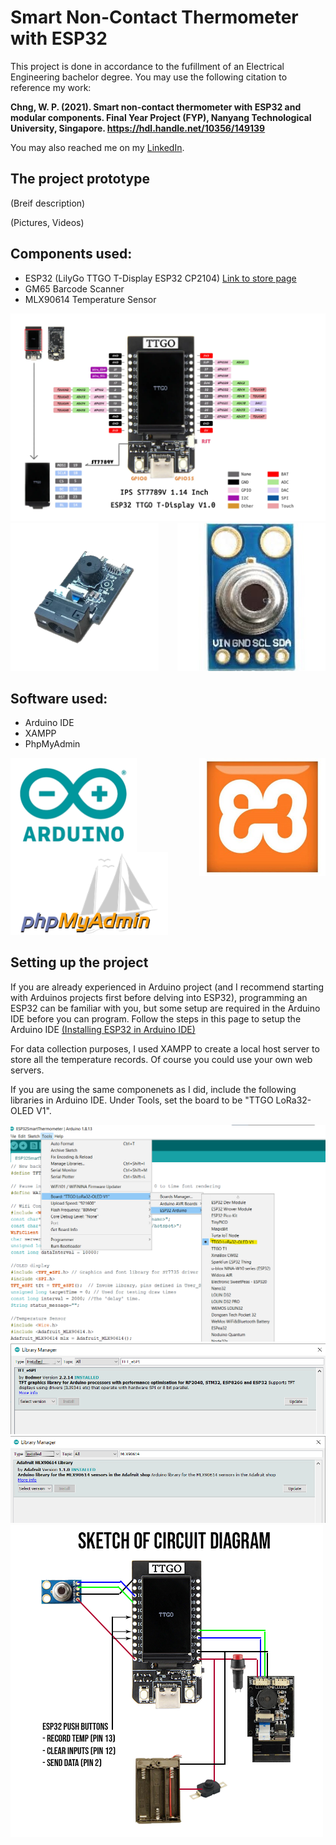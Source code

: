 # Smart Non-Contact Thermometer with ESP32

This project is done in accordance to the fufillment of an Electrical Engineering bachelor degree. You may use the following citation to reference my work:

**Chng,  W. P. (2021). Smart non-contact thermometer with ESP32 and modular components. Final Year Project (FYP), Nanyang Technological University, Singapore. https://hdl.handle.net/10356/149139**

You may also reached me on my [LinkedIn](https://www.linkedin.com/in/wee-ping-chng-34841320b/).

## The project prototype

(Breif description)

(Pictures, Videos)

## Components used:
* ESP32 (LilyGo TTGO T-Display ESP32 CP2104) [Link to store page](https://sea.banggood.com/TTGO-T-Display-ESP32-CP2104-WiFi-bluetooth-Module-1_14-Inch-LCD-Development-Board-LILYGO-for-Arduino-products-that-work-with-official-Arduino-boards-p-1522925.html?rmmds=myorder&cur_warehouse=GWTR)
* GM65 Barcode Scanner
* MLX90614 Temperature Sensor

![LilyGo TTGO Pin Diagram](Component%20Information/LilyGo%20TTGO%20T-Display%20ESP32/LilyGo%20TTGO%20Pin%20Diagram.png)
<img src="Component%20Information/MG65%20Barcode%20Scanner/pic03.png" width=47%/>
<img src="Component%20Information/MLX90614%20Temperature%20Sensor/pic01.jpg" width=47% align="right"/>

## Software used:
* Arduino IDE
* XAMPP
* PhpMyAdmin

<img src="Misc%20Images/arduino.png" width=40% align="left"/>
<img src="Misc%20Images/xamp.jpg" width=40% align="right"/>

<img src="Misc%20Images/phpmyadmin.png" width=50%/>

## Setting up the project
If you are already experienced in Arduino project (and I recommend starting with Arduinos projects first before delving into ESP32), programming an ESP32 can be familiar with you, but some setup are required in the Arduino IDE before you can program. Follow the steps in this page to setup the Arduino IDE [(Installing ESP32 in Arduino IDE)](https://randomnerdtutorials.com/installing-the-esp32-board-in-arduino-ide-windows-instructions/)

For data collection purposes, I used XAMPP to create a local host server to store all the temperature records. Of course you could use your own web servers.

If you are using the same componenets as I did, include the following libraries in Arduino IDE. Under Tools, set the board to be "TTGO LoRa32-OLED V1".

<img src="Misc%20Images/boardmanager.png"/>
<img src="Misc%20Images/tft_espi.png"/>
<img src="Misc%20Images/mlxlibrary.png"/>

<img src="Project%20Information/Circuit%20Diagram%20Sketch%202.png"/>
